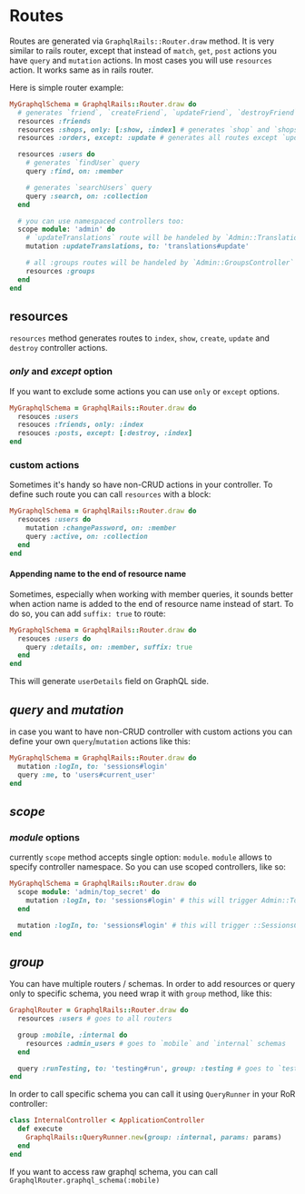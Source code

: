 # Routes

Routes are generated via `GraphqlRails::Router.draw` method. It is very similar to rails router, except that instead of `match`, `get`, `post` actions you have `query` and `mutation` actions. In most cases you will use `resources` action. It works same as in rails router.

Here is simple router example:

```ruby
MyGraphqlSchema = GraphqlRails::Router.draw do
  # generates `friend`, `createFriend`, `updateFriend`, `destroyFriend`, `friends` routes
  resources :friends
  resources :shops, only: [:show, :index] # generates `shop` and `shops` routes only
  resources :orders, except: :update # generates all routes except `updateOrder`

  resources :users do
    # generates `findUser` query
    query :find, on: :member

    # generates `searchUsers` query
    query :search, on: :collection
  end

  # you can use namespaced controllers too:
  scope module: 'admin' do
    # `updateTranslations` route will be handeled by `Admin::TranslationsController`
    mutation :updateTranslations, to: 'translations#update'

    # all :groups routes will be handeled by `Admin::GroupsController`
    resources :groups
  end
end
```

## resources

`resources` method generates routes to `index`, `show`, `create`, `update` and `destroy` controller actions.

### _only_ and _except_ option

If you want to exclude some actions you can use `only` or `except` options.

```ruby
MyGraphqlSchema = GraphqlRails::Router.draw do
  resouces :users
  resouces :friends, only: :index
  resouces :posts, except: [:destroy, :index]
end
```

### custom actions

Sometimes it's handy so have non-CRUD actions in your controller. To define such route you can call `resources` with a block:

```ruby
MyGraphqlSchema = GraphqlRails::Router.draw do
  resouces :users do
    mutation :changePassword, on: :member
    query :active, on: :collection
  end
end
```

#### Appending name to the end of resource name

Sometimes, especially when working with member queries, it sounds better when action name is added to the end of resource name instead of start. To do so, you can add `suffix: true` to route:

```ruby
MyGraphqlSchema = GraphqlRails::Router.draw do
  resouces :users do
    query :details, on: :member, suffix: true
  end
end
```

This will generate `userDetails` field on GraphQL side.

## _query_ and _mutation_

in case you want to have non-CRUD controller with custom actions you can define your own `query`/`mutation` actions like this:

```ruby
MyGraphqlSchema = GraphqlRails::Router.draw do
  mutation :logIn, to: 'sessions#login'
  query :me, to 'users#current_user'
end
```

## _scope_

### _module_ options

currently `scope` method accepts single option: `module`. `module` allows to specify controller namespace. So you can use scoped controllers, like so:

```ruby
MyGraphqlSchema = GraphqlRails::Router.draw do
  scope module: 'admin/top_secret' do
    mutation :logIn, to: 'sessions#login' # this will trigger Admin::TopSecret::SessionsController
  end

  mutation :logIn, to: 'sessions#login' # this will trigger ::SessionsController
end
```

## _group_

You can have multiple routers / schemas. In order to add resources or query only to specific schema, you need wrap it with `group` method, like this:

```ruby
GraphqlRouter = GraphqlRails::Router.draw do
  resources :users # goes to all routers

  group :mobile, :internal do
    resources :admin_users # goes to `mobile` and `internal` schemas
  end

  query :runTesting, to: 'testing#run', group: :testing # goes to `testing` schema
end
```

In order to call specific schema you can call it using `QueryRunner` in your RoR controller:

```ruby
class InternalController < ApplicationController
  def execute
    GraphqlRails::QueryRunner.new(group: :internal, params: params)
  end
end
```

If you want to access raw graphql schema, you can call `GraphqlRouter.graphql_schema(:mobile)`
